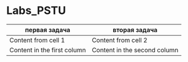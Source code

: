 # Labs_PSTU
первая задача | вторая задача
------------- | -------------
Content from cell 1 | Content from cell 2
Content in the first column | Content in the second column
